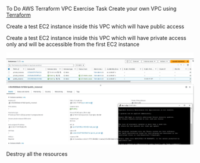 To Do
AWS Terraform VPC Exercise
Task
Create your own VPC using [Terraform](https://github.com/Visemir/homework16/blob/main/main.tf)

Create a test EC2 instance inside this VPC which will have public access

Create a test EC2 instance inside this VPC which will have private access only and will be accessible from the first EC2 instance

![](https://github.com/Visemir/homework16/blob/main/awsinstance.jpg)

Destroy all the resources

